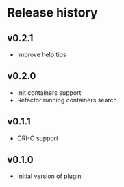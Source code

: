 # Release history

## v0.2.1

- Improve help tips

## v0.2.0

- Init containers support
- Refactor running containers search

## v0.1.1

- CRI-O support

## v0.1.0

- Initial version of plugin
